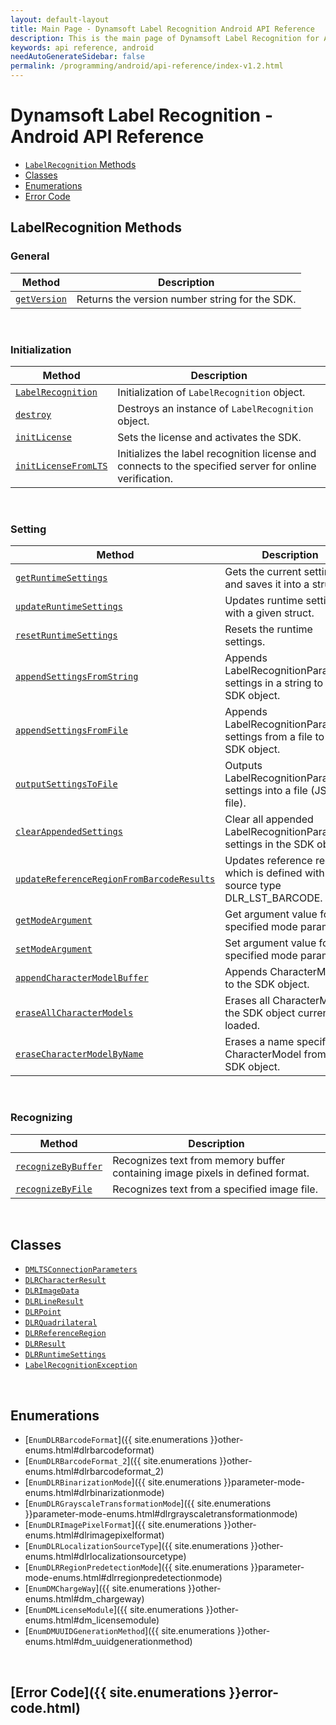 ```yaml
---
layout: default-layout
title: Main Page - Dynamsoft Label Recognition Android API Reference
description: This is the main page of Dynamsoft Label Recognition for Android API Reference.
keywords: api reference, android
needAutoGenerateSidebar: false
permalink: /programming/android/api-reference/index-v1.2.html
---
```


# Dynamsoft Label Recognition - Android API Reference

- [`LabelRecognition` Methods](#labelrecognition-methods)
- [Classes](#classes)  
- [Enumerations](#enumerations)
- [Error Code](#error-code)

## LabelRecognition Methods

### General

  | Method               | Description |
  |----------------------|-------------|
  | [`getVersion`](label-recognition/general.md#getversion) | Returns the version number string for the SDK. |

&nbsp;

### Initialization
  
  | Method               | Description |
  |----------------------|-------------|
  | [`LabelRecognition`](label-recognition/initialization.md#labelrecognition) | Initialization of `LabelRecognition` object.|
  | [`destroy`](label-recognition/initialization.md#destroy) | Destroys an instance of `LabelRecognition` object.|   
  | [`initLicense`](label-recognition/initialization.md#initlicense) | Sets the license and activates the SDK. |
  | [`initLicenseFromLTS`](label-recognition/initialization.md#initlicensefromlts) | Initializes the label recognition license and connects to the specified server for online verification. |

&nbsp;

### Setting

  | Method               | Description |
  |----------------------|-------------|
  | [`getRuntimeSettings`](label-recognition/settings.md#getruntimesettings) | Gets the current settings and saves it into a struct. |
  | [`updateRuntimeSettings`](label-recognition/settings.md#updateruntimesettings) | Updates runtime settings with a given struct. |
  | [`resetRuntimeSettings`](label-recognition/settings.md#resetruntimesettings) | Resets the runtime settings. |
  | [`appendSettingsFromString`](label-recognition/settings.md#appendsettingsfromstring) | Appends LabelRecognitionParameter settings in a string to the SDK object. |
  | [`appendSettingsFromFile`](label-recognition/settings.md#appendsettingsfromFile) | Appends LabelRecognitionParameter settings from a file to the SDK object. |
  | [`outputSettingsToFile`](label-recognition/settings.md#outputsettingstofile) | Outputs LabelRecognitionParameter settings into a file (JSON file). |
  | [`clearAppendedSettings`](label-recognition/settings.md#clearappendedsettings) | Clear all appended LabelRecognitionParameter settings in the SDK object. |
  | [`updateReferenceRegionFromBarcodeResults`](label-recognition/settings.md#updatereferenceregionfrombarcoderesults) | Updates reference region which is defined with source type DLR_LST_BARCODE. |
  | [`getModeArgument`](label-recognition/settings.md#getmodeargument) | Get argument value for the specified mode parameter. |
  | [`setModeArgument`](label-recognition/settings.md#setmodeargument) | Set argument value for the specified mode parameter. |
  | [`appendCharacterModelBuffer`](label-recognition/settings.md#appendcharactermodelbuffer) | Appends CharacterModel to the SDK object. |
  | [`eraseAllCharacterModels`](label-recognition/settings.md#appendcharactermodelbuffer) | Erases all CharacterModels the SDK object currently loaded. |
  | [`eraseCharacterModelByName`](label-recognition/settings.md#appendcharactermodelbuffer) | Erases a name specified CharacterModel from the SDK object. |

&nbsp;

### Recognizing

  | Method               | Description |
  |----------------------|-------------|
  | [`recognizeByBuffer`](label-recognition/recognizing.md#recognizebybuffer) | Recognizes text from memory buffer containing image pixels in defined format. |
  | [`recognizeByFile`](label-recognition/recognizing.md#recognizebyfile) | Recognizes text from a specified image file. |

&nbsp;

## Classes

- [`DMLTSConnectionParameters`](dm-lts-connection-parameters.md)
- [`DLRCharacterResult`](class/dlr-character-result.md)
- [`DLRImageData`](class/dlr-image-data.md)
- [`DLRLineResult`](class/dlr-line-result.md)
- [`DLRPoint`](class/dlr-point.md)
- [`DLRQuadrilateral`](class/dlr-quadrilateral.md)
- [`DLRReferenceRegion`](class/dlr-reference-region.md)
- [`DLRResult`](class/dlr-result.md)
- [`DLRRuntimeSettings`](class/dlr-runtime-settings.md)
- [`LabelRecognitionException`](class/label-recognition-exception.md)

&nbsp;

## Enumerations

- [`EnumDLRBarcodeFormat`]({{ site.enumerations }}other-enums.html#dlrbarcodeformat)
- [`EnumDLRBarcodeFormat_2`]({{ site.enumerations }}other-enums.html#dlrbarcodeformat_2)
- [`EnumDLRBinarizationMode`]({{ site.enumerations }}parameter-mode-enums.html#dlrbinarizationmode)
- [`EnumDLRGrayscaleTransformationMode`]({{ site.enumerations }}parameter-mode-enums.html#dlrgrayscaletransformationmode)
- [`EnumDLRImagePixelFormat`]({{ site.enumerations }}other-enums.html#dlrimagepixelformat)
- [`EnumDLRLocalizationSourceType`]({{ site.enumerations }}other-enums.html#dlrlocalizationsourcetype)
- [`EnumDLRRegionPredetectionMode`]({{ site.enumerations }}parameter-mode-enums.html#dlrregionpredetectionmode)
- [`EnumDMChargeWay`]({{ site.enumerations }}other-enums.html#dm_chargeway)
- [`EnumDMLicenseModule`]({{ site.enumerations }}other-enums.html#dm_licensemodule)
- [`EnumDMUUIDGenerationMethod`]({{ site.enumerations }}other-enums.html#dm_uuidgenerationmethod)

&nbsp;

## [Error Code]({{ site.enumerations }}error-code.html)
